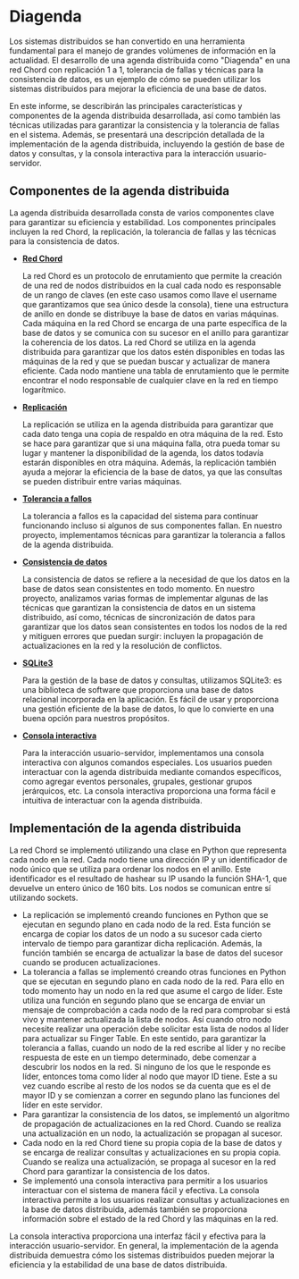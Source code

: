 # Diagenda

Los sistemas distribuidos se han convertido en una herramienta fundamental para el manejo de grandes volúmenes de información en la actualidad. El desarrollo de una agenda distribuida como "Diagenda" en una red Chord con replicación 1 a 1, tolerancia de fallas y técnicas para la consistencia de datos, es un ejemplo de cómo se pueden utilizar los sistemas distribuidos para mejorar la eficiencia de una base de datos.

En este informe, se describirán las principales características y componentes de la agenda distribuida desarrollada, así como también las técnicas utilizadas para garantizar la consistencia y la tolerancia de fallas en el sistema. Además, se presentará una descripción detallada de la implementación de la agenda distribuida, incluyendo la gestión de base de datos y consultas, y la consola interactiva para la interacción usuario-servidor.


## Componentes de la agenda distribuida

La agenda distribuida desarrollada consta de varios componentes clave para garantizar su eficiencia y estabilidad. Los componentes principales incluyen la red Chord, la replicación, la tolerancia de fallas y las técnicas para la consistencia de datos.

- **<ins> Red Chord </ins>**

    La red Chord es un protocolo de enrutamiento que permite la creación de una red de nodos distribuidos en la cual cada nodo es responsable de un rango de claves (en este caso usamos como llave el username que garantizamos que sea único desde la consola), tiene una estructura de anillo en donde se distribuye la base de datos en varias máquinas. Cada máquina en la red Chord se encarga de una parte específica de la base de datos y se comunica con su sucesor en el anillo para garantizar la coherencia de los datos. La red Chord se utiliza en la agenda distribuida para garantizar que los datos estén disponibles en todas las máquinas de la red y que se puedan buscar y actualizar de manera eficiente. Cada nodo mantiene una tabla de enrutamiento que le permite encontrar el nodo responsable de cualquier clave en la red en tiempo logarítmico. 

- **<ins> Replicación</ins>**
 
    La replicación se utiliza en la agenda distribuida para garantizar que cada dato tenga una copia de respaldo en otra máquina de la red. Esto se hace para garantizar que si una máquina falla, otra pueda tomar su lugar y mantener la disponibilidad de la agenda, los datos todavía estarán disponibles en otra máquina. Además, la replicación también ayuda a mejorar la eficiencia de la base de datos, ya que las consultas se pueden distribuir entre varias máquinas.

- **<ins> Tolerancia a fallos </ins>**

    La tolerancia a fallos es la capacidad del sistema para continuar funcionando incluso si algunos de sus componentes fallan. En nuestro proyecto, implementamos técnicas para garantizar la tolerancia a fallos de la agenda distribuida. 

- **<ins> Consistencia de datos </ins>**

    La consistencia de datos se refiere a la necesidad de que los datos en la base de datos sean consistentes en todo momento. En nuestro proyecto, analizamos varias formas de implementar algunas de las técnicas que garantizan la consistencia de datos en un sistema distribuido, así como, técnicas de sincronización de datos para garantizar que los datos sean consistentes en todos los nodos de la red y mitiguen errores que puedan surgir: incluyen la propagación de actualizaciones en la red y la resolución de conflictos.

- **<ins> SQLite3 </ins>**

    Para la gestión de la base de datos y consultas, utilizamos SQLite3: es una biblioteca de software que proporciona una base de datos relacional incorporada en la aplicación. Es fácil de usar y proporciona una gestión eficiente de la base de datos, lo que lo convierte en una buena opción para nuestros propósitos.

- **<ins> Consola interactiva </ins>**

    Para la interacción usuario-servidor, implementamos una consola interactiva con algunos comandos especiales. Los usuarios pueden interactuar con la agenda distribuida mediante comandos específicos, como agregar eventos personales, grupales, gestionar grupos jerárquicos, etc. La consola interactiva proporciona una forma fácil e intuitiva de interactuar con la agenda distribuida.


## Implementación de la agenda distribuida

 La red Chord se implementó utilizando una clase en Python que representa cada nodo en la red. Cada nodo tiene una dirección IP y un identificador de nodo único que se utiliza para ordenar los nodos en el anillo. Este identificador es el resultado de hashear su IP usando la función SHA-1, que devuelve un entero único de 160 bits. Los nodos se comunican entre sí utilizando sockets.
- La replicación se implementó creando funciones en Python que se ejecutan en segundo plano en cada nodo de la red. Esta función se encarga de copiar los datos de un nodo a su sucesor cada cierto intervalo de tiempo para garantizar dicha replicación. Además, la función también se encarga de actualizar la base de datos del sucesor cuando se producen actualizaciones.
- La tolerancia a fallas se implementó creando otras funciones en Python que se ejecutan en segundo plano en cada nodo de la red. Para ello en todo momento hay un nodo en la red que asume el cargo de líder. Este utiliza una función en segundo plano que se encarga de enviar un mensaje de comprobación a cada nodo de la red para comprobar si está vivo y mantener actualizada la lista de nodos. Así cuando otro nodo necesite realizar una operación debe solicitar esta lista de nodos al líder para actualizar su Finger Table. En este sentido, para garantizar la tolerancia a fallas, cuando un nodo de la red escribe al líder y no recibe respuesta de este en un tiempo determinado, debe comenzar a descubrir los nodos en la red. Si ninguno de los que le responde es líder, entonces toma como líder al nodo que mayor ID tiene. Este a su vez cuando escribe  al resto de los nodos se da cuenta que es el de mayor ID y se comienzan a correr en segundo plano las funciones del líder en este servidor. 
- Para garantizar la consistencia de los datos, se implementó un algoritmo de propagación de actualizaciones en la red Chord. Cuando se realiza una actualización en un nodo, la actualización se propagan al sucesor. 
- Cada nodo en la red Chord tiene su propia copia de la base de datos y se encarga de realizar consultas y actualizaciones en su propia copia. Cuando se realiza una actualización, se propaga al sucesor en la red Chord para garantizar la consistencia de los datos.
- Se implementó una consola interactiva para permitir a los usuarios interactuar con el sistema de manera fácil y efectiva. La consola interactiva permite a los usuarios realizar consultas y actualizaciones en la base de datos distribuida, además también se proporciona información sobre el estado de la red Chord y las máquinas en la red.

 La consola interactiva proporciona una interfaz fácil y efectiva para la interacción usuario-servidor. En general, la implementación de la agenda distribuida demuestra cómo los sistemas distribuidos pueden mejorar la eficiencia y la estabilidad de una base de datos distribuida.
